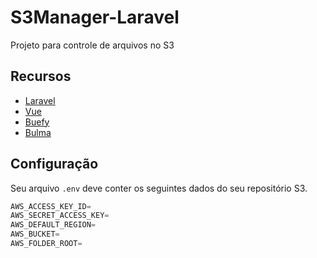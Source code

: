 # S3Manager-Laravel

Projeto para controle de arquivos no S3

## Recursos

- [Laravel](https://laravel.com/)
- [Vue](https://vuejs.org/)
- [Buefy](https://buefy.org/)
- [Bulma](https://bulma.io/)

## Configuração

Seu arquivo `.env` deve conter os seguintes dados do seu repositório S3.

```jsx
AWS_ACCESS_KEY_ID=
AWS_SECRET_ACCESS_KEY=
AWS_DEFAULT_REGION=
AWS_BUCKET=
AWS_FOLDER_ROOT= 
```
